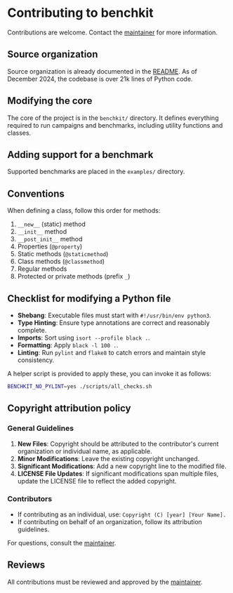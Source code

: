 # Contributing to benchkit

Contributions are welcome.
Contact the [maintainer](MAINTAINERS) for more information.

## Source organization

Source organization is already documented in the [README](README.md).
As of December 2024, the codebase is over 21k lines of Python code.

## Modifying the core

The core of the project is in the `benchkit/` directory.
It defines everything required to run campaigns and benchmarks, including
utility functions and classes.

## Adding support for a benchmark

Supported benchmarks are placed in the `examples/` directory.

## Conventions

When defining a class, follow this order for methods:

1. `__new__` (static) method
2. `__init__` method
3. `__post_init__` method
4. Properties (`@property`)
5. Static methods (`@staticmethod`)
6. Class methods (`@classmethod`)
7. Regular methods
8. Protected or private methods (prefix `_`)

## Checklist for modifying a Python file

- **Shebang**: Executable files must start with `#!/usr/bin/env python3`.
- **Type Hinting**: Ensure type annotations are correct and reasonably complete.
- **Imports**: Sort using `isort --profile black .`.
- **Formatting**: Apply `black -l 100 .`.
- **Linting**: Run `pylint` and `flake8` to catch errors and maintain style
  consistency.

A helper script is provided to apply these, you can invoke it as follows:

```bash
BENCHKIT_NO_PYLINT=yes ./scripts/all_checks.sh
```

## Copyright attribution policy

### General Guidelines

1. **New Files**: Copyright should be attributed to the contributor's current
   organization or individual name, as applicable.
2. **Minor Modifications**: Leave the existing copyright unchanged.
3. **Significant Modifications**: Add a new copyright line to the modified file.
4. **LICENSE File Updates**: If significant modifications span multiple files,
   update the LICENSE file to reflect the added copyright.

### Contributors

- If contributing as an individual, use:
  `Copyright (C) [year] [Your Name].`
- If contributing on behalf of an organization, follow its attribution
  guidelines.

For questions, consult the [maintainer](MAINTAINERS).

## Reviews

All contributions must be reviewed and approved by the [maintainer](MAINTAINERS).
